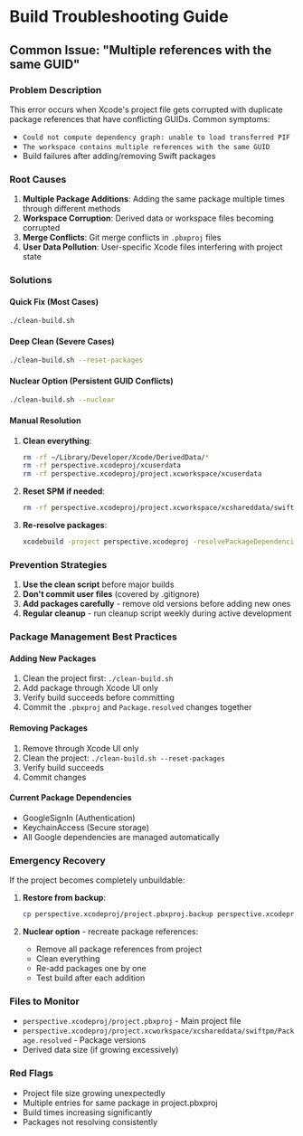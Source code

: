 # Build Troubleshooting Guide

## Common Issue: "Multiple references with the same GUID"

### Problem Description
This error occurs when Xcode's project file gets corrupted with duplicate package references that have conflicting GUIDs. Common symptoms:
- `Could not compute dependency graph: unable to load transferred PIF`
- `The workspace contains multiple references with the same GUID`
- Build failures after adding/removing Swift packages

### Root Causes
1. **Multiple Package Additions**: Adding the same package multiple times through different methods
2. **Workspace Corruption**: Derived data or workspace files becoming corrupted
3. **Merge Conflicts**: Git merge conflicts in `.pbxproj` files
4. **User Data Pollution**: User-specific Xcode files interfering with project state

### Solutions

#### Quick Fix (Most Cases)
```bash
./clean-build.sh
```

#### Deep Clean (Severe Cases)
```bash
./clean-build.sh --reset-packages
```

#### Nuclear Option (Persistent GUID Conflicts)
```bash
./clean-build.sh --nuclear
```

#### Manual Resolution
1. **Clean everything**:
   ```bash
   rm -rf ~/Library/Developer/Xcode/DerivedData/*
   rm -rf perspective.xcodeproj/xcuserdata
   rm -rf perspective.xcodeproj/project.xcworkspace/xcuserdata
   ```

2. **Reset SPM if needed**:
   ```bash
   rm -rf perspective.xcodeproj/project.xcworkspace/xcshareddata/swiftpm
   ```

3. **Re-resolve packages**:
   ```bash
   xcodebuild -project perspective.xcodeproj -resolvePackageDependencies
   ```

### Prevention Strategies

1. **Use the clean script** before major builds
2. **Don't commit user files** (covered by .gitignore)
3. **Add packages carefully** - remove old versions before adding new ones
4. **Regular cleanup** - run cleanup script weekly during active development

### Package Management Best Practices

#### Adding New Packages
1. Clean the project first: `./clean-build.sh`
2. Add package through Xcode UI only
3. Verify build succeeds before committing
4. Commit the `.pbxproj` and `Package.resolved` changes together

#### Removing Packages
1. Remove through Xcode UI only
2. Clean the project: `./clean-build.sh --reset-packages`
3. Verify build succeeds
4. Commit changes

#### Current Package Dependencies
- GoogleSignIn (Authentication)
- KeychainAccess (Secure storage)
- All Google dependencies are managed automatically

### Emergency Recovery

If the project becomes completely unbuildable:

1. **Restore from backup**:
   ```bash
   cp perspective.xcodeproj/project.pbxproj.backup perspective.xcodeproj/project.pbxproj
   ```

2. **Nuclear option** - recreate package references:
   - Remove all package references from project
   - Clean everything
   - Re-add packages one by one
   - Test build after each addition

### Files to Monitor
- `perspective.xcodeproj/project.pbxproj` - Main project file
- `perspective.xcodeproj/project.xcworkspace/xcshareddata/swiftpm/Package.resolved` - Package versions
- Derived data size (if growing excessively)

### Red Flags
- Project file size growing unexpectedly
- Multiple entries for same package in project.pbxproj
- Build times increasing significantly
- Packages not resolving consistently